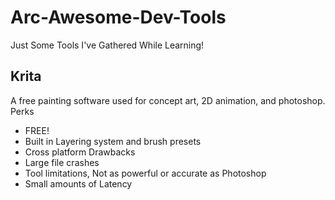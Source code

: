 # Arc-Awesome-Dev-Tools
Just Some Tools I've Gathered While Learning!

## Krita
A free painting software used for concept art, 2D animation, and photoshop.
Perks
* FREE! 
* Built in Layering system and brush presets
* Cross platform
Drawbacks
* Large file crashes
* Tool limitations, Not as powerful or accurate as Photoshop
* Small amounts of Latency

